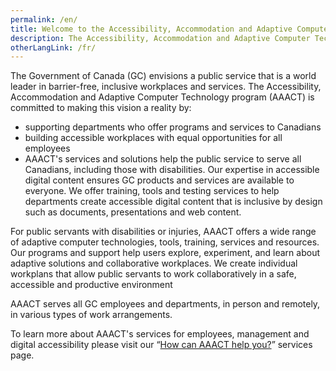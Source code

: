 ```yaml
---
permalink: /en/
title: Welcome to the Accessibility, Accommodation and Adaptive Computer Technology program (AAACT) website
description: The Accessibility, Accommodation and Adaptive Computer Technology (AAACT) program supports creating inclusive, barrier-free workplaces in the Government of Canada. It offers training, tools, and adaptive technologies to ensure accessibility for all employees, including those with disabilities. AAACT serves all government employees, providing resources both in person and remotely.
otherLangLink: /fr/
---
```


The Government of Canada (GC) envisions a public service that is a world leader in barrier-free, inclusive workplaces and services. The Accessibility, Accommodation and Adaptive Computer Technology program (AAACT) is committed to making this vision a reality by:

- supporting departments who offer programs and services to Canadians
- building accessible workplaces with equal opportunities for all employees
- AAACT's services and solutions help the public service to serve all Canadians, including those with disabilities. Our expertise in accessible digital content ensures GC products and services are available to everyone. We offer training, tools and testing services to help departments create accessible digital content that is inclusive by design such as documents, presentations and web content.

For public servants with disabilities or injuries, AAACT offers a wide range of adaptive computer technologies, tools, training, services and resources. Our programs and support help users explore, experiment, and learn about adaptive solutions and collaborative workplaces. We create individual workplans that allow public servants to work collaboratively in a safe, accessible and productive environment

AAACT serves all GC employees and departments, in person and remotely, in various types of work arrangements.

To learn more about AAACT's services for employees, management and digital accessibility please visit our “[How can AAACT help you?](./how-can-aaact-help-you/)” services page.
